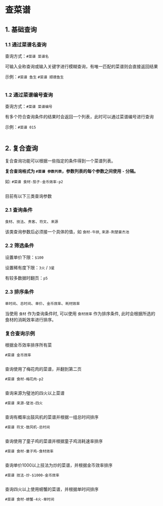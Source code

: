 # 查菜谱

## 1. 基础查询

### 1.1 通过菜谱名查询

查询方式：`#菜谱 菜谱名`

可输入全称查询或输入关键字进行模糊查询，有唯一匹配的菜谱则会直接返回结果

示例：`#菜谱 鱼生` `#菜谱 顺德鱼生`

![]()

### 1.2 通过菜谱编号查询

查询方式：`#菜谱 菜谱编号`

有多个符合查询条件的结果时会返回一个列表，此时可以通过菜谱编号进行查询

示例：`#菜谱 015`

![]()

## 2. 复合查询

复合查询功能可以根据一些指定的条件得到一个菜谱列表。

**复合查询格式为 `#菜谱 参数列表`，参数列表的每个参数之间使用 `-` 分隔。**

如: `#菜谱 食材-茄子-金币效率-p2`

![]()

目前有以下三类查询参数

### 2.1 查询条件

`食材`、`技法`、`贵客`、`符文`、`来源`

该类查询参数后必须接一个具体的值，如 `食材-牛排`, `来源-荆楚豪杰池`

### 2.2 筛选条件

设置单价下限：`$100`

设置稀有度下限：`3火` / `3星`

有较多数据时翻页：`p5`

### 2.3 排序条件

`单时间`、`总时间`、`单价`、`金币效率`、`耗材效率`

当使用 `食材` 作为查询条件时, 可以使用 `食材效率` 作为排序条件, 此时会根据所选的食材的消耗效率进行排序。

### 复合查询示例

根据金币效率排序所有菜

`#菜谱 金币效率`

![]()

查询使用了梅花肉的菜谱，并翻到第二页

`#菜谱 食材-梅花肉-p2`

![]()

查询来源为璧池的四火以上菜谱

`#菜谱 来源-璧池-四火`

![]()

查询有概率出鼓风机的菜谱并根据一组总时间排序

`#菜谱 符文-鼓风机-总时间`

![]()

查询使用了童子鸡的菜谱并根据童子鸡消耗速率排序

`#菜谱 食材-童子鸡-食材效率`

![]()

查询单价1000以上技法为炒的菜谱，并根据金币效率排序

`#菜谱 技法-炒-$1000-金币效率`

![]()

查询四火以上使用螃蟹的菜谱，并根据单时间排序

`#菜谱 食材-螃蟹-4火-单时间`

![]()


